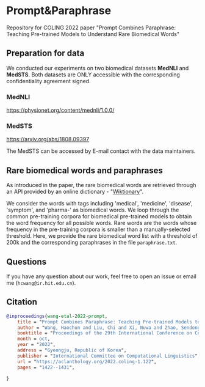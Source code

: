 # Prompt&Paraphrase
Repository for COLING 2022 paper "Prompt Combines Paraphrase: Teaching Pre-trained Models to Understand Rare Biomedical Words"
 
 
## Preparation for data

We conducted our experiments on two biomedical datasets **MedNLI** and **MedSTS**. Both datasets are ONLY accessible with the corresponding confidentiality agreement signed. 

### MedNLI
https://physionet.org/content/mednli/1.0.0/

### MedSTS
https://arxiv.org/abs/1808.09397

The MedSTS can be accessed by E-mail contact with the data maintainers.

## Rare biomedical words and paraphrases

As introduced in the paper, the rare biomedical words are retrieved through an API provided by an online dictionary - "[Wiktionary](https://pypi.org/project/wiktionaryparser/)". 

We consider the words with tags including 'medical', 'medicine', 'disease', 'symptom', and 'pharma-' as biomedical words. We loop through the common pre-training corpora for biomedical pre-trained models to obtain the word frequency for all possible words. Rare words are the words whose frequency in the pre-training corpora is smaller than a manually-selected threshold. Here, we provide the rare biomedical word list with a threshold of 200k and the corresponding paraphrases in the file `paraphrase.txt`.

## Questions
If you have any question about our work, feel free to open an issue or email me (`hcwang@ir.hit.edu.cn`).

## Citation
```bibtex
@inproceedings{wang-etal-2022-prompt,
    title = "Prompt Combines Paraphrase: Teaching Pre-trained Models to Understand Rare Biomedical Words",
    author = "Wang, Haochun and Liu, Chi and Xi, Nuwa and Zhao, Sendong and Ju, Meizhi and Zhang, Shiwei and Zhang, Ziheng and Zheng, Yefeng and Qin, Bing and Liu, Ting",
    booktitle = "Proceedings of the 29th International Conference on Computational Linguistics",
    month = oct,
    year = "2022",
    address = "Gyeongju, Republic of Korea",
    publisher = "International Committee on Computational Linguistics",
    url = "https://aclanthology.org/2022.coling-1.122",
    pages = "1422--1431",
    
}
```


